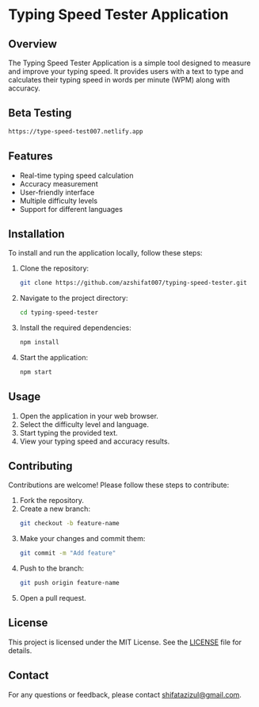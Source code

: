 # Typing Speed Tester Application

## Overview
The Typing Speed Tester Application is a simple tool designed to measure and improve your typing speed. It provides users with a text to type and calculates their typing speed in words per minute (WPM) along with accuracy.

## Beta Testing
```bash
https://type-speed-test007.netlify.app
```

## Features
- Real-time typing speed calculation
- Accuracy measurement
- User-friendly interface
- Multiple difficulty levels
- Support for different languages

## Installation
To install and run the application locally, follow these steps:

1. Clone the repository:
    ```bash
    git clone https://github.com/azshifat007/typing-speed-tester.git
    ```
2. Navigate to the project directory:
    ```bash
    cd typing-speed-tester
    ```
3. Install the required dependencies:
    ```bash
    npm install
    ```
4. Start the application:
    ```bash
    npm start
    ```

## Usage
1. Open the application in your web browser.
2. Select the difficulty level and language.
3. Start typing the provided text.
4. View your typing speed and accuracy results.

## Contributing
Contributions are welcome! Please follow these steps to contribute:

1. Fork the repository.
2. Create a new branch:
    ```bash
    git checkout -b feature-name
    ```
3. Make your changes and commit them:
    ```bash
    git commit -m "Add feature"
    ```
4. Push to the branch:
    ```bash
    git push origin feature-name
    ```
5. Open a pull request.

## License
This project is licensed under the MIT License. See the [LICENSE](LICENSE) file for details.

## Contact
For any questions or feedback, please contact [shifatazizul@gmail.com](mailto:shifatazizul@gmail.com).
